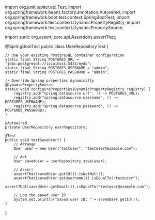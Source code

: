 import org.junit.jupiter.api.Test;
import org.springframework.beans.factory.annotation.Autowired;
import org.springframework.boot.test.context.SpringBootTest;
import org.springframework.test.context.DynamicPropertyRegistry;
import org.springframework.test.context.DynamicPropertySource;

import static org.assertj.core.api.Assertions.assertThat;

@SpringBootTest
public class UserRepositoryTest {

    // Use your existing PostgreSQL container configuration
    static final String POSTGRES_URL = "jdbc:postgresql://localhost:5433/mydb";
    static final String POSTGRES_USERNAME = "admin";
    static final String POSTGRES_PASSWORD = "admin";

    // Override Spring properties dynamically
    @DynamicPropertySource
    static void configureProperties(DynamicPropertyRegistry registry) {
        registry.add("spring.datasource.url", () -> POSTGRES_URL);
        registry.add("spring.datasource.username", () -> POSTGRES_USERNAME);
        registry.add("spring.datasource.password", () -> POSTGRES_PASSWORD);
    }

    @Autowired
    private UserRepository userRepository;

    @Test
    public void testSaveUser() {
        // Arrange
        User user = new User("testuser", "testuser@example.com");

        // Act
        User savedUser = userRepository.save(user);

        // Assert
        assertThat(savedUser.getId()).isNotNull();
        assertThat(savedUser.getUsername()).isEqualTo("testuser");
        assertThat(savedUser.getEmail()).isEqualTo("testuser@example.com");

        // Log the saved user ID
        System.out.println("Saved user ID: " + savedUser.getId());
    }
}
